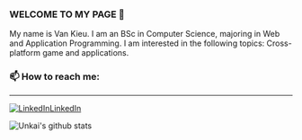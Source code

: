 ### WELCOME TO MY PAGE 👋
My name is Van Kieu. I am an BSc in Computer Science, majoring in Web and Application Programming. I am interested in the following topics: Cross-platform game and applications.

### 📫 How to reach me:
---
[![LinkedIn](https://upload.wikimedia.org/wikipedia/commons/thumb/8/81/LinkedIn_icon.svg/24px-LinkedIn_icon.svg.png)](https://www.linkedin.com/in/vankieuit)[LinkedIn](https://www.linkedin.com/in/vankieuit)

![Unkai's github stats](https://github-readme-stats-git-masterrstaa-rickstaa.vercel.app/api?username=unkaidev&show_icons=true&theme=tokyonight&hide=contribs,prs,issues)


